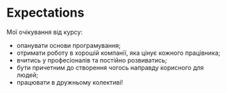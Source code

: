 # Expectations
Мої очікування від курсу:

* опанувати основи програмування;
* отримати роботу в хорошій компанії, яка цінує кожного працівника;
* вчитись у професіоналів та постійно розвиватись;
* бути причетним до створення чогось направду корисного для людей;
* працювати в дружньому колективі!